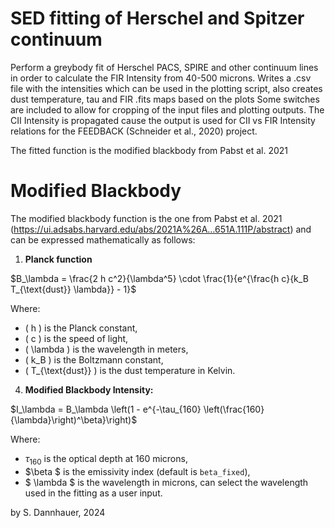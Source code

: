 # SED fitting of Herschel and Spitzer continuum #

Perform a greybody fit of Herschel PACS, SPIRE and other continuum lines in order to calculate the FIR Intensity from 40-500 microns. 
Writes a .csv file with the intensities which can be used in the plotting script, also creates dust temperature, tau and FIR .fits maps based on the plots
Some switches are included to allow for cropping of the input files and plotting outputs. The CII Intensity is propagated cause the output is used for CII vs FIR Intensity relations for the FEEDBACK (Schneider et al., 2020) project.

The fitted function is the modified blackbody from Pabst et al. 2021


# Modified Blackbody

The modified blackbody function is the one from Pabst et al. 2021 (https://ui.adsabs.harvard.edu/abs/2021A%26A...651A.111P/abstract) and can be expressed mathematically as follows:

1. **Planck function**
  
$B_\lambda = \frac{2 h c^2}{\lambda^5} \cdot \frac{1}{e^{\frac{h c}{k_B T_{\text{dust}} \lambda}} - 1}$

   Where:
   - \( h \) is the Planck constant,
   - \( c \) is the speed of light,
   - \( \lambda \) is the wavelength in meters,
   - \( k_B \) is the Boltzmann constant,
   - \( T_{\text{dust}} \) is the dust temperature in Kelvin.

4. **Modified Blackbody Intensity:**
   
$I_\lambda = B_\lambda \left(1 - e^{-\tau_{160} \left(\frac{160}{\lambda}\right)^\beta}\right)$

   Where:
   - $\tau_{160}$ is the optical depth at 160 microns,
   - $\beta $ is the emissivity index (default is `beta_fixed`),
   - $ \lambda $ is the wavelength in microns, can select the wavelength used in the fitting as a user input.





by S. Dannhauer, 2024
